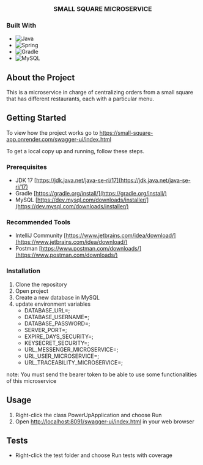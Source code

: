 <br />
<div align="center">
<h3 align="center">SMALL SQUARE MICROSERVICE</h3>

</div>

### Built With

* ![Java](https://img.shields.io/badge/java-%23ED8B00.svg?style=for-the-badge&logo=java&logoColor=white)
* ![Spring](https://img.shields.io/badge/Spring-6DB33F?style=for-the-badge&logo=spring&logoColor=white)
* ![Gradle](https://img.shields.io/badge/Gradle-02303A.svg?style=for-the-badge&logo=Gradle&logoColor=white)
* ![MySQL](https://img.shields.io/badge/MySQL-00000F?style=for-the-badge&logo=mysql&logoColor=white)

## About the Project

This is a microservice in charge of centralizing orders from a small square that has different restaurants, each with a particular menu.

<!-- GETTING STARTED -->
## Getting Started

To view how the project works go to https://small-square-app.onrender.com/swagger-ui/index.html 

To get a local copy up and running, follow these steps.

### Prerequisites

* JDK 17 [https://jdk.java.net/java-se-ri/17](https://jdk.java.net/java-se-ri/17)
* Gradle [https://gradle.org/install/](https://gradle.org/install/)
* MySQL [https://dev.mysql.com/downloads/installer/](https://dev.mysql.com/downloads/installer/)

### Recommended Tools
* IntelliJ Community [https://www.jetbrains.com/idea/download/](https://www.jetbrains.com/idea/download/)
* Postman [https://www.postman.com/downloads/](https://www.postman.com/downloads/)

### Installation
1. Clone the repository
2. Open project
3. Create a new database in MySQL
4. update environment variables
   - DATABASE_URL=;
   - DATABASE_USERNAME=;
   - DATABASE_PASSWORD=;
   - SERVER_PORT=;
   - EXPIRE_DAYS_SECURITY=;
   - KEYSECRET_SECURITY=;
   - URL_MESSENGER_MICROSERVICE=;
   - URL_USER_MICROSERVICE=;
   - URL_TRACEABILITY_MICROSERVICE=;

note: You must send the bearer token to be able to use some functionalities of this microservice

<!-- USAGE -->
## Usage
1. Right-click the class PowerUpApplication and choose Run
2. Open [http://localhost:8091/swagger-ui/index.html](http://localhost:8091/swagger-ui/index.html) in your web browser

<!-- ROADMAP -->
## Tests
- Right-click the test folder and choose Run tests with coverage